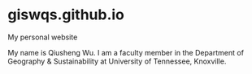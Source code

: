 # giswqs.github.io
My personal website

My name is Qiusheng Wu. I am a faculty member in the Department of Geography & Sustainability at University of Tennessee, Knoxville. 